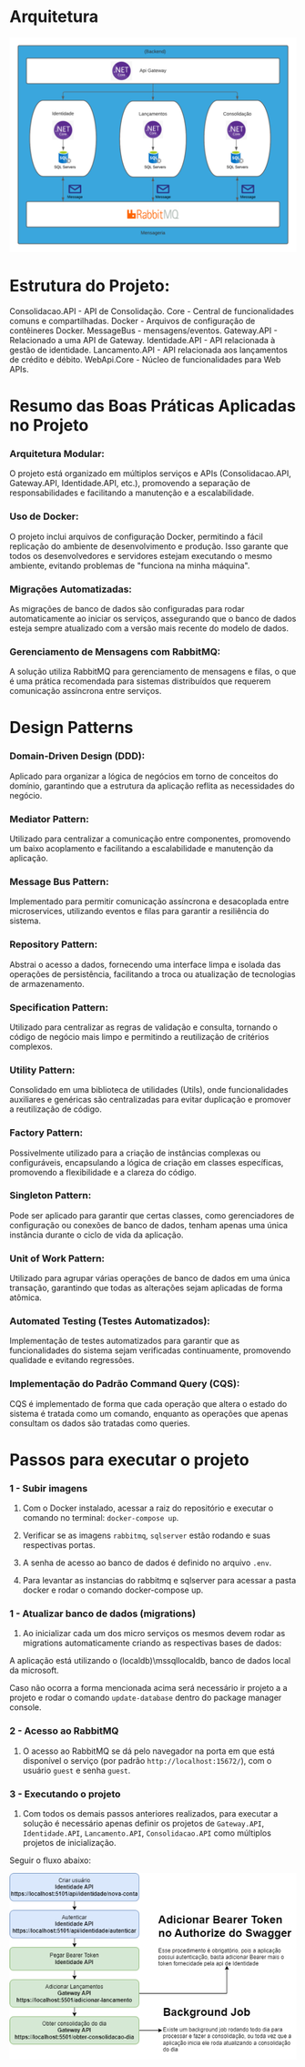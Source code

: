 
# Arquitetura

![Arquitetura](Gateway.API/Resources/Imagens/DiagramaArquitetura.png)

# Estrutura do Projeto:
Consolidacao.API - API de Consolidação.
Core - Central de funcionalidades comuns e compartilhadas.
Docker - Arquivos de configuração de contêineres Docker.
MessageBus - mensagens/eventos.
Gateway.API - Relacionado a uma API de Gateway.
Identidade.API - API relacionada à gestão de identidade.
Lancamento.API -  API relacionada aos lançamentos de crédito e débito.
WebApi.Core - Núcleo de funcionalidades para Web APIs.

# Resumo das Boas Práticas Aplicadas no Projeto

### Arquitetura Modular: 
O projeto está organizado em múltiplos serviços e APIs (Consolidacao.API, Gateway.API, Identidade.API, etc.), promovendo a separação de responsabilidades e facilitando a manutenção e a escalabilidade.
### Uso de Docker:
O projeto inclui arquivos de configuração Docker, permitindo a fácil replicação do ambiente de desenvolvimento e produção. Isso garante que todos os desenvolvedores e servidores estejam executando o mesmo ambiente, evitando problemas de "funciona na minha máquina".
### Migrações Automatizadas:
As migrações de banco de dados são configuradas para rodar automaticamente ao iniciar os serviços, assegurando que o banco de dados esteja sempre atualizado com a versão mais recente do modelo de dados.
### Gerenciamento de Mensagens com RabbitMQ:
A solução utiliza RabbitMQ para gerenciamento de mensagens e filas, o que é uma prática recomendada para sistemas distribuídos que requerem comunicação assíncrona entre serviços.

# Design Patterns
### Domain-Driven Design (DDD): 
Aplicado para organizar a lógica de negócios em torno de conceitos do domínio, garantindo que a estrutura da aplicação reflita as necessidades do negócio.
### Mediator Pattern: 
Utilizado para centralizar a comunicação entre componentes, promovendo um baixo acoplamento e facilitando a escalabilidade e manutenção da aplicação.
### Message Bus Pattern: 
Implementado para permitir comunicação assíncrona e desacoplada entre microservices, utilizando eventos e filas para garantir a resiliência do sistema.
### Repository Pattern: 
Abstrai o acesso a dados, fornecendo uma interface limpa e isolada das operações de persistência, facilitando a troca ou atualização de tecnologias de armazenamento.
### Specification Pattern: 
Utilizado para centralizar as regras de validação e consulta, tornando o código de negócio mais limpo e permitindo a reutilização de critérios complexos.
### Utility Pattern: 
Consolidado em uma biblioteca de utilidades (Utils), onde funcionalidades auxiliares e genéricas são centralizadas para evitar duplicação e promover a reutilização de código.
### Factory Pattern:
Possivelmente utilizado para a criação de instâncias complexas ou configuráveis, encapsulando a lógica de criação em classes específicas, promovendo a flexibilidade e a clareza do código.
### Singleton Pattern:
Pode ser aplicado para garantir que certas classes, como gerenciadores de configuração ou conexões de banco de dados, tenham apenas uma única instância durante o ciclo de vida da aplicação.
### Unit of Work Pattern: 
Utilizado para agrupar várias operações de banco de dados em uma única transação, garantindo que todas as alterações sejam aplicadas de forma atômica.
### Automated Testing (Testes Automatizados):
Implementação de testes automatizados para garantir que as funcionalidades do sistema sejam verificadas continuamente, promovendo qualidade e evitando regressões.
### Implementação do Padrão Command Query (CQS): 
CQS é implementado de forma que cada operação que altera o estado do sistema é tratada como um comando, enquanto as operações que apenas consultam os dados são tratadas como queries.

# Passos para executar o projeto
### 1 - Subir imagens
1. Com o Docker instalado, acessar a raiz do repositório e executar o comando no terminal: <code>docker-compose up</code>.
    
2. Verificar se as imagens <code>rabbitmq</code>, <code>sqlserver</code> estão rodando e suas respectivas portas.

3. A senha de acesso ao banco de dados é definido no arquivo <code>.env</code>.

4. Para levantar as instancias do rabbitmq e sqlserver para acessar a pasta docker e rodar o comando docker-compose up.

### 1 - Atualizar banco de dados (migrations)

1. Ao inicializar cada um dos micro serviços os mesmos devem rodar as migrations automaticamente criando as respectivas bases de dados:

A aplicação está utilizando o (localdb)\\mssqllocaldb, banco de dados local da microsoft.

Caso não ocorra a forma mencionada acima será necessário ir projeto a a projeto e rodar o comando <code>update-database</code> dentro do package manager console.

### 2 - Acesso ao RabbitMQ

1. O acesso ao RabbitMQ se dá pelo navegador na porta em que está disponível o serviço (por padrão <code>http://localhost:15672/</code>), com o usuário <code>guest</code> e senha <code>guest</code>.

### 3 - Executando o projeto
1. Com todos os demais passos anteriores realizados, para executar a solução é necessário apenas definir os projetos de 
<code>Gateway.API</code>, <code>Identidade.API</code>, <code>Lancamento.API</code>, <code>Consolidacao.API</code> como múltiplos projetos de inicialização.

Seguir o fluxo abaixo:

![Arquitetura](Gateway.API/Resources/Imagens/Fluxo.png)
